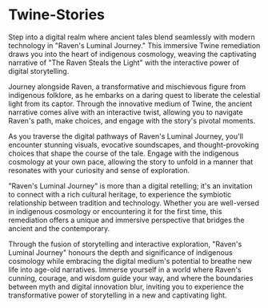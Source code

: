# Twine-Stories
Step into a digital realm where ancient tales blend seamlessly with modern technology in "Raven's Luminal Journey." This immersive Twine remediation draws you into the heart of indigenous cosmology, weaving the captivating narrative of "The Raven Steals the Light" with the interactive power of digital storytelling.

Journey alongside Raven, a transformative and mischievous figure from indigenous folklore, as he embarks on a daring quest to liberate the celestial light from its captor. Through the innovative medium of Twine, the ancient narrative comes alive with an interactive twist, allowing you to navigate Raven's path, make choices, and engage with the story's pivotal moments.

As you traverse the digital pathways of Raven's Luminal Journey, you'll encounter stunning visuals, evocative soundscapes, and thought-provoking choices that shape the course of the tale. Engage with the indigenous cosmology at your own pace, allowing the story to unfold in a manner that resonates with your curiosity and sense of exploration.

"Raven's Luminal Journey" is more than a digital retelling; it's an invitation to connect with a rich cultural heritage, to experience the symbiotic relationship between tradition and technology. Whether you are well-versed in indigenous cosmology or encountering it for the first time, this remediation offers a unique and immersive perspective that bridges the ancient and the contemporary.

Through the fusion of storytelling and interactive exploration, "Raven's Luminal Journey" honours the depth and significance of indigenous cosmology while embracing the digital medium's potential to breathe new life into age-old narratives. Immerse yourself in a world where Raven's cunning, courage, and wisdom guide your way, and where the boundaries between myth and digital innovation blur, inviting you to experience the transformative power of storytelling in a new and captivating light.
